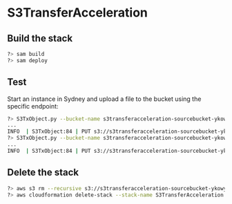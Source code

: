 # S3TransferAcceleration 

## Build the stack

```bash
?> sam build
?> sam deploy
```

## Test 

Start an instance in Sydney and upload a file to the bucket using the specific endpoint:

```bash
?> S3TxObject.py --bucket-name s3transferacceleration-sourcebucket-ykowyllcizli --key normal.bin put
...
INFO  | S3TxObject:84 | PUT s3://s3transferacceleration-sourcebucket-ykowyllcizli/normal.bin took 48.20324s
?> S3TxObject.py --bucket-name s3transferacceleration-sourcebucket-ykowyllcizli --key normal.bin --use-accelerate-endpoint put
...
INFO  | S3TxObject:84 | PUT s3://s3transferacceleration-sourcebucket-ykowyllcizli/normal.bin took 26.88169s
```

## Delete the stack

```bash
?> aws s3 rm --recursive s3://s3transferacceleration-sourcebucket-ykowyllcizli
?> aws cloudformation delete-stack --stack-name S3TransferAcceleration
```


